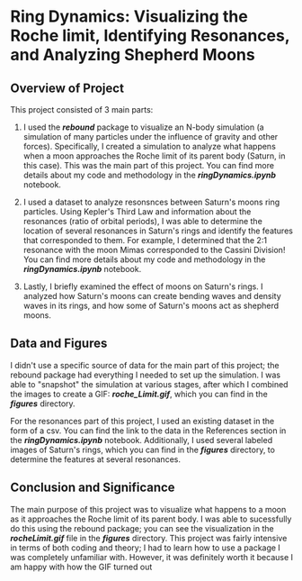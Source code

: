 # Ring Dynamics: Visualizing the Roche limit, Identifying Resonances, and Analyzing Shepherd Moons #

## Overview of Project ##

This project consisted of 3 main parts:

1. I used the ***rebound*** package to visualize an N-body simulation (a simulation of many particles under the influence of gravity and other forces). Specifically, I created a simulation to analyze what happens when a moon approaches the Roche limit of its parent body (Saturn, in this case). This was the main part of this project. You can find more details about my code and methodology in the ***ringDynamics.ipynb*** notebook. 

2. I used a dataset to analyze resonsnces between Saturn's moons ring particles. Using Kepler's Third Law and information about the resonances (ratio of orbital periods), I was able to determine the location of several resonances in Saturn's rings and identify the features that corresponded to them. For example, I determined that the 2:1 resonance with the moon Mimas corresponded to the Cassini Division! You can find more details about my code and methodology in the ***ringDynamics.ipynb*** notebook. 

3. Lastly, I briefly examined the effect of moons on Saturn's rings. I analyzed how Saturn's moons can create bending waves and density waves in its rings, and how some of Saturn's moons act as shepherd moons. 

## Data and Figures ##

I didn't use a specific source of data for the main part of this project; the rebound package had everything I needed to set up the simulation. I was able to "snapshot" the simulation at various stages, after which I combined the images to create a GIF: ***roche_Limit.gif***, which you can find in the ***figures*** directory. 

For the resonances part of this project, I used an existing dataset in the form of a csv. You can find the link to the data in the References section in the ***ringDynamics.ipynb*** notebook. Additionally, I used several labeled images of Saturn's rings, which you can find in the ***figures*** directory, to determine the features at several resonances. 

## Conclusion and Significance ##

The main purpose of this project was to visualize what happens to a moon as it approaches the Roche limit of its parent body. I was able to sucessfully do this using the rebound package; you can see the visualization in the ***rocheLimit.gif*** file in the ***figures*** directory. This project was fairly intensive in terms of both coding and theory; I had to learn how to use a package I was completely unfamiliar with. However, it was definitely worth it because I am happy with how the GIF turned out

